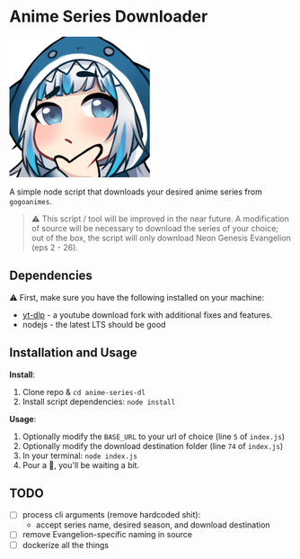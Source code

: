 Anime Series Downloader
=======================

<img src="./git-images/anime.png" alt="anime-doko" width="250" height="250">
<br />

A simple node script that downloads your desired anime series from `gogoanimes`.

> :warning: This script / tool will be improved in the near future. A modification of
> source will be necessary to download the series of your choice; out of the box, the
> script will only download Neon Genesis Evangelion (eps 2 - 26).

## Dependencies

:warning: First, make sure you have the following installed on your machine:
* [yt-dlp](https://github.com/yt-dlp/yt-dlp) - a youtube download fork with additional fixes and features.
* nodejs - the latest LTS should be good

## Installation and Usage

**Install**:
1. Clone repo & `cd anime-series-dl`
2. Install script dependencies: `node install`

**Usage**:
1. Optionally modify the `BASE_URL` to your url of choice (line `5` of `index.js`)
2. Optionally modify the download destination folder (line `74` of `index.js`)
3. In your terminal: `node index.js`
4. Pour a :beer:, you'll be waiting a bit.

## TODO

- [ ] process cli arguments (remove hardcoded shit):
  - accept series name, desired season, and download destination
- [ ] remove Evangelion-specific naming in source 
- [ ] dockerize all the things
